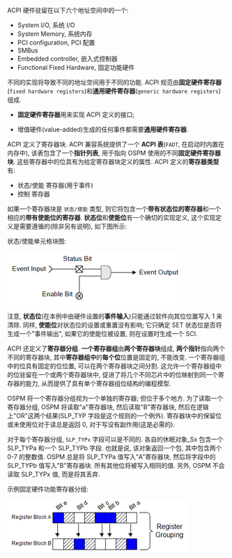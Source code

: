 
ACPI 硬件驻留在以下六个地址空间中的一个:

* System I/O, 系统 I/O
* System Memory, 系统内存
* PCI configuration, PCI 配置
* SMBus
* Embedded controller, 嵌入式控制器
* Functional Fixed Hardware, 固定功能硬件

不同的实现将导致不同的地址空间用于不同的功能. ACPI 规范由**固定硬件寄存器**(`fixed hardware registers`)和**通用硬件寄存器**(`generic hardware registers`)组成.

* **固定硬件寄存器**用来实现 ACPI 定义的接口;

* 增值硬件(value-added)生成的任何事件都需要**通用硬件寄存器**.

ACPI 定义了寄存器块. ACPI 兼容系统提供了一个 **ACPI 表**(`FADT`, 在启动时内置在内存中), 该表包含了一个**指针列表**, 用于指向 OSPM 使用的不同**固定硬件寄存器块**. 这些寄存器中的位具有为给定寄存器块定义的属性. ACPI 定义的**寄存器类型**有:

* 状态/使能 寄存器(用于事件)
* 控制 寄存器

如果一个寄存器块是 `状态/使能` 类型, 则它将包含一个**带有状态位的寄存器**和一个相应的**带有使能位的寄存器**. **状态位**和**使能位**有一个确切的实现定义, 这个实现定义是需要遵循的(除非另有说明), 如下图所示:

状态/使能单元格块图:

![2023-05-10-09-24-56.png](./images/2023-05-10-09-24-56.png)

注意, **状态位**(在本例中由硬件设置的**事件输入**)只能通过软件向其位位置写入 1 来清除. 同样, **使能位**对状态位的设置或重置没有影响; 它只确定 SET 状态位是否将生成一个"事件输出", 如果它的使能位被设置, 则在设置时生成一个 SCI.

ACPI 还定义了**寄存器分组**. **一个寄存器组**由**两个寄存器块**组成, **两个指针**指向两个不同的寄存器块, 其中**寄存器组中**的**每个位**位置是固定的, 不能改变. 一个寄存器组中的位具有固定的位位置, 可以在两个寄存器块之间分割. 这允许一个寄存器组中的位驻留在一个或两个寄存器块中, 促进了将几个不同芯片中的位映射到同一个寄存器的能力, 从而提供了具有单个寄存器组位结构的编程模型.

OSPM 将一个寄存器分组视为一个单独的寄存器; 但位于多个地方. 为了读取一个寄存器分组, OSPM 将读取"a"寄存器块, 然后读取"B"寄存器块, 然后在逻辑上"OR"这两个结果(SLP_TYP 字段是这个规则的一个例外). 寄存器块中的保留位或未使用位对于读总是返回 0, 对于写没有副作用(这是必需的).

对于每个寄存器分组, `SLP_TYPx` 字段可以是不同的. 各自的休眠对象\_Sx 包含一个 SLP_TYPa 和一个 SLP_TYPb 字段. 也就是说, 该对象返回一个包, 其中包含两个 0-7 的整数值. OSPM 总是将 SLP_TYPa 值写入"A"寄存器块, 然后将字段中的 SLP_TYPb 值写入"B"寄存器块. 所有其他位将被写入相同的值. 另外, OSPM 不会读取 SLP_TYPx 值, 而是将其丢弃.

示例固定硬件功能寄存器分组:

![2023-05-10-21-06-37.png](./images/2023-05-10-21-06-37.png)







